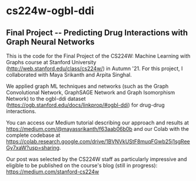 # cs224w-ogbl-ddi
## Final Project -- Predicting Drug Interactions with Graph Neural Networks

This is the code for the Final Project of the CS224W: Machine Learning with Graphs course at Stanford University (http://web.stanford.edu/class/cs224w/) in Autumn '21. For this project, I collaborated with Maya Srikanth and Arpita Singhal.

We applied graph ML techniques and networks (such as the Graph Convolutional Network, GraphSAGE Network and Graph Isomorphism Network) to the ogbl-ddi dataset (https://ogb.stanford.edu/docs/linkprop/#ogbl-ddi) for drug-drug interactions.

You can access our Medium tutorial describing our approach and results at https://medium.com/@mayassrikanth/f63aab06b0b and our Colab with the complete codebase at https://colab.research.google.com/drive/1BVNVkUStF8muqFGwb25j1sgReeGy7xaW?usp=sharing.

Our post was selected by the CS224W staff as particularly impressive and eligible to be published on the course's blog (still in progress): https://medium.com/stanford-cs224w
